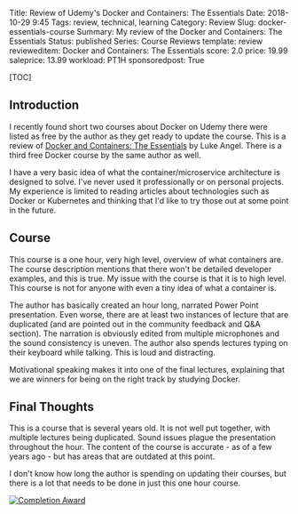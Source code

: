 Title: Review of Udemy's Docker and Containers: The Essentials
Date: 2018-10-29 9:45
Tags: review, technical, learning
Category: Review
Slug: docker-essentials-course
Summary: My review of the Docker and Containers: The Essentials
Status: published
Series: Course Reviews
template: review
revieweditem: Docker and Containers: The Essentials
score: 2.0
price: 19.99
saleprice: 13.99
workload: PT1H
sponsoredpost: True

[TOC]

## Introduction

I recently found short two courses about Docker on Udemy there were listed as free by the author as they get ready to update the course. This is a review of [Docker and Containers: The Essentials][1] by Luke Angel. There is a third free Docker course by the same author as well.

I have a very basic idea of what the container/microservice architecture is designed to solve. I've never used it professionally or on personal projects. My experience is limited to reading articles about technologies such as Docker or Kubernetes and thinking that I'd like to try those out at some point in the future.

## Course

This course is a one hour, very high level, overview of what containers are. The course description mentions that there won't be detailed developer examples, and this is true. My issue with the course is that it is to high level. This course is not for anyone with even a tiny idea of what a container is.

The author has basically created an hour long, narrated Power Point presentation. Even worse, there are at least two instances of lecture that are duplicated (and are pointed out in the community feedback and Q&A section). The narration is obviously edited from multiple microphones and the sound consistency is uneven. The author also spends lectures typing on their keyboard while talking. This is loud and distracting.

Motivational speaking makes it into one of the final lectures, explaining that we are winners for being on the right track by studying Docker.

## Final Thoughts

This is a course that is several years old. It is not well put together, with multiple lectures being duplicated. Sound issues plague the presentation throughout the hour. The content of the course is accurate - as of a few years ago - but has areas that are outdated at this point.

I don't know how long the author is spending on updating their courses, but there is a lot that needs to be done in just this one hour course.

[![Completion Award][3]][4]


 [1]: https://click.linksynergy.com/link?id=upT2m3Gzivc&offerid=1597309.391972679018619612576062&type=2&murl=https%3a%2f%2fwww.udemy.com%2fcourse%2fdocker-and-containers-the-essentials%2f
 [3]: {attach}images/udemy-docker-containers-essentials.jpg
 [4]: https://ude.my/UC-WEQ6PT39